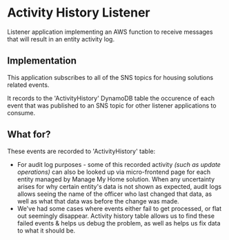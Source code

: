 # Activity History Listener
Listener application implementing an AWS function to receive messages that will result in an entity activity log.

## Implementation
This application subscribes to all of the SNS topics for housing solutions related events.

It records to the 'ActivityHistory' DynamoDB table the occurence of each event that was published to an SNS topic for other listener applications to consume.

## What for?
These events are recorded to 'ActivityHistory' table:
* For audit log purposes - some of this recorded activity _(such as update operations)_ can also be looked up via micro-frontend page for each entity managed by Manage My Home solution. When any uncertainty arises for why certain entity's data is not shown as expected, audit logs allows seeing the name of the officer who last changed that data, as well as what that data was before the change was made.
* We've had some cases where events either fail to get processed, or flat out seemingly disappear. Activity history table allows us to find these failed events & helps us debug the problem, as well as helps us fix data to what it should be.
